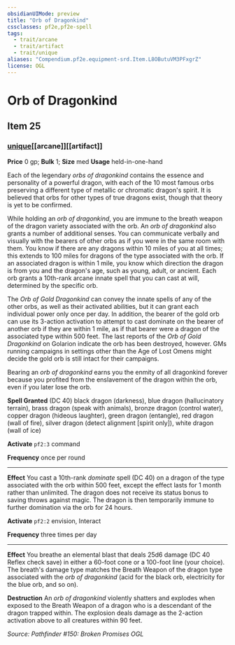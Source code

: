 ```yaml
---
obsidianUIMode: preview
title: "Orb of Dragonkind"
cssclasses: pf2e,pf2e-spell
tags:
  - trait/arcane
  - trait/artifact
  - trait/unique
aliases: "Compendium.pf2e.equipment-srd.Item.L8OButuVM3PFxgrZ"
license: OGL
---
```

# Orb of Dragonkind
## Item 25
### [unique](unique "Unique Rarity Trait")[[arcane]][[artifact]]


**Price** 0 gp; 
**Bulk** 1; **Size** med
**Usage** held-in-one-hand

Each of the legendary _orbs of dragonkind_ contains the essence and personality of a powerful dragon, with each of the 10 most famous orbs preserving a different type of metallic or chromatic dragon's spirit. It is believed that orbs for other types of true dragons exist, though that theory is yet to be confirmed.

While holding an _orb of dragonkind_, you are immune to the breath weapon of the dragon variety associated with the orb. An _orb of dragonkind_ also grants a number of additional senses. You can communicate verbally and visually with the bearers of other orbs as if you were in the same room with them. You know if there are any dragons within 10 miles of you at all times; this extends to 100 miles for dragons of the type associated with the orb. If an associated dragon is within 1 mile, you know which direction the dragon is from you and the dragon's age, such as young, adult, or ancient. Each orb grants a 10th-rank arcane innate spell that you can cast at will, determined by the specific orb.

The _Orb of Gold Dragonkind_ can convey the innate spells of any of the other orbs, as well as their activated abilities, but it can grant each individual power only once per day. In addition, the bearer of the gold orb can use its 3-action activation to attempt to cast dominate on the bearer of another orb if they are within 1 mile, as if that bearer were a dragon of the associated type within 500 feet. The last reports of the _Orb of Gold Dragonkind_ on Golarion indicate the orb has been destroyed, however. GMs running campaigns in settings other than the Age of Lost Omens might decide the gold orb is still intact for their campaigns.

Bearing an _orb of dragonkind_ earns you the enmity of all dragonkind forever because you profited from the enslavement of the dragon within the orb, even if you later lose the orb.

**Spell Granted** (DC 40) black dragon (darkness), blue dragon (hallucinatory terrain), brass dragon (speak with animals), bronze dragon (control water), copper dragon (hideous laughter), green dragon (entangle), red dragon (wall of fire), silver dragon (detect alignment \[spirit only\]), white dragon (wall of ice)

**Activate** `pf2:3` command

**Frequency** once per round

* * *

**Effect** You cast a 10th-rank _dominate_ spell (DC 40) on a dragon of the type associated with the orb within 500 feet, except the effect lasts for 1 month rather than unlimited. The dragon does not receive its status bonus to saving throws against magic. The dragon is then temporarily immune to further domination via the orb for 24 hours.

**Activate** `pf2:2` envision, Interact

**Frequency** three times per day

* * *

**Effect** You breathe an elemental blast that deals 25d6 damage (DC 40 Reflex check save) in either a 60-foot cone or a 100-foot line (your choice). The breath's damage type matches the Breath Weapon of the dragon type associated with the _orb of dragonkind_ (acid for the black orb, electricity for the blue orb, and so on).

**Destruction** An _orb of dragonkind_ violently shatters and explodes when exposed to the Breath Weapon of a dragon who is a descendant of the dragon trapped within. The explosion deals damage as the 2-action activation above to all creatures within 90 feet.

*Source: Pathfinder #150: Broken Promises*
*OGL*